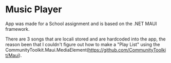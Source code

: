 # Music Player

App was made for a School assignment and is based on the .NET MAUI framework.

There are 3 songs that are locali stored and are hardcoded into the app, the reason been that I couldn't figure out how to make a "Play List" using the CommunityToolkit.Maui.MediaElement(https://github.com/CommunityToolkit/Maui).
